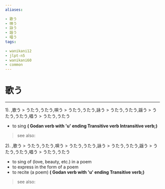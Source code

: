 ```yaml
---
aliases:
    
- 歌う
- 唄う
- 詠う
- 謡う
- 唱う
tags:
    
- wanikani12
- jlpt-n5
- wanikani60
- common
---
```


# 歌う
---
1).
,歌う > うたう,うたう,唄う > うたう,うたう,詠う > うたう,うたう,謡う > うたう,うたう,唱う > うたう,うたう

- to sing
**( Godan verb with 'u' ending Transitive verb Intransitive verb;)**
> see also: 
            
2).
,歌う > うたう,うたう,唄う > うたう,うたう,詠う > うたう,うたう,謡う > うたう,うたう,唱う > うたう,うたう

- to sing of (love, beauty, etc.) in a poem
- to express in the form of a poem
- to recite (a poem)
**( Godan verb with 'u' ending Transitive verb;)**
> see also: 
            